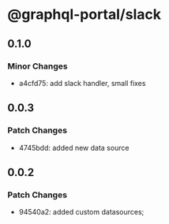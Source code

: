 # @graphql-portal/slack

## 0.1.0

### Minor Changes

- a4cfd75: add slack handler, small fixes

## 0.0.3

### Patch Changes

- 4745bdd: added new data source

## 0.0.2

### Patch Changes

- 94540a2: added custom datasources;
